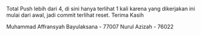 Total Push lebih dari 4, di sini hanya terlihat 1 kali karena yang dikerjakan ini mulai dari awal, jadi commit terlihat reset. Terima Kasih

Muhammad Affransyah Bayulaksana - 77007
Nurul Azizah - 76022
